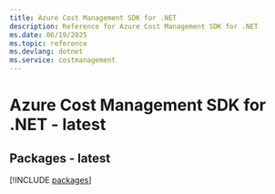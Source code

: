 ```yaml
---
title: Azure Cost Management SDK for .NET
description: Reference for Azure Cost Management SDK for .NET
ms.date: 06/19/2025
ms.topic: reference
ms.devlang: dotnet
ms.service: costmanagement
---
```

# Azure Cost Management SDK for .NET - latest
## Packages - latest
[!INCLUDE [packages](cost-management-index.md)]